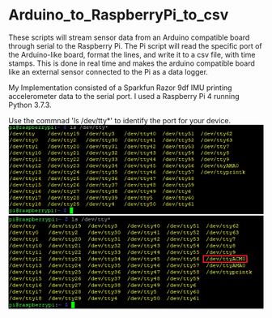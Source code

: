 # Arduino_to_RaspberryPi_to_csv

These scripts will stream sensor data from an Arduino compatible board through serial to the Raspberry Pi. The Pi script will read the specific port of the Arduino-like board, format the lines, and write it to a csv file, with time stamps. This is done in real time and makes the arduino compatible board like an external sensor connected to the Pi as a data logger.

My Implementation consisted of a Sparkfun Razor 9df IMU printing accelerometer data to the serial port. I used a Raspberry Pi 4 running Python 3.7.3.

Use the commnad 'ls /dev/tty*' to identify the port for your device.
![](ports.PNG)
![](new_port.PNG)
